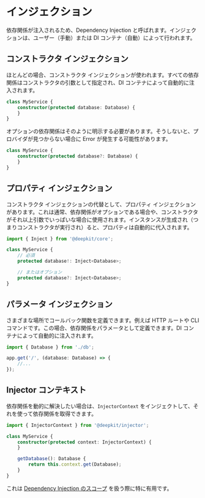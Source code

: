 # インジェクション

依存関係が注入されるため、Dependency Injection と呼ばれます。インジェクションは、ユーザー（手動）または DI コンテナ（自動）によって行われます。

## コンストラクタ インジェクション

ほとんどの場合、コンストラクタ インジェクションが使われます。すべての依存関係はコンストラクタの引数として指定され、DI コンテナによって自動的に注入されます。

```typescript
class MyService {
    constructor(protected database: Database) {
    }
}
```

オプションの依存関係はそのように明示する必要があります。そうしないと、プロバイダが見つからない場合に Error が発生する可能性があります。

```typescript
class MyService {
    constructor(protected database?: Database) {
    }
}
```

## プロパティ インジェクション

コンストラクタ インジェクションの代替として、プロパティ インジェクションがあります。これは通常、依存関係がオプションである場合や、コンストラクタがそれ以上引数でいっぱいな場合に使用されます。インスタンスが生成され（つまりコンストラクタが実行され）ると、プロパティは自動的に代入されます。

```typescript
import { Inject } from '@deepkit/core';

class MyService {
    // 必須
    protected database!: Inject<Database>;

    // またはオプション
    protected database?: Inject<Database>;
}
```

## パラメータ インジェクション

さまざまな場所でコールバック関数を定義できます。例えば HTTP ルートや CLI コマンドです。この場合、依存関係をパラメータとして定義できます。DI コンテナによって自動的に注入されます。

```typescript
import { Database } from './db';

app.get('/', (database: Database) => {
    //...
});
```

## Injector コンテキスト

依存関係を動的に解決したい場合は、`InjectorContext` をインジェクトして、それを使って依存関係を取得できます。

```typescript
import { InjectorContext } from '@deepkit/injector';

class MyService {
    constructor(protected context: InjectorContext) {
    }

    getDatabase(): Database {
        return this.context.get(Database);
    }
}
```

これは [Dependency Injection のスコープ](./scopes.md) を扱う際に特に有用です。